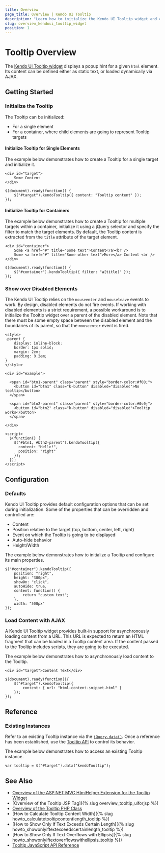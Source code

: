 ```yaml
---
title: Overview
page_title: Overview | Kendo UI Tooltip
description: "Learn how to initialize the Kendo UI Tooltip widget and configure its behaviors."
slug: overview_kendoui_tooltip_widget
position: 1
---
```


# Tooltip Overview

The [Kendo UI Tooltip widget](http://demos.telerik.com/kendo-ui/tooltip/index) displays a popup hint for a given `html` element. Its content can be defined either as static text, or loaded dynamically via AJAX.

## Getting Started

### Initialize the Tooltip

The Tooltip can be initialized:

* For a single element
* For a container, where child elements are going to represent Tooltip targets


#### Initialize Tooltip for Single Elements

The example below demonstrates how to create a Tooltip for a single target and initialize it.



    <div id="target">
        Some Content
    </div>

    $(document).ready(function() {
        $("#target").kendoTooltip({ content: "Tooltip content" });
    });

#### Initialize Tooltip for Containers

The example below demonstrates how to create a Tooltip for multiple targets within a container, initialize it using a jQuery selector and specify the filter to match the target elements. By default, the Tooltip content is extracted from the `title` attribute of the target element.



    <div id="container">
        Some <a href="#" title="Some text">Content</a><br />
        Some <a href="#" title="Some other text">More</a> Content <br />
    </div>  

    $(document).ready(function() {
        $("#container").kendoTooltip({ filter: "a[title]" });
    });

### Show over Disabled Elements

The Kendo UI Tooltip relies on the `mouseenter` and `mouseleave` events to work. By design, disabled elements do not fire events. If working with disabled elements is a strict requirement, a possible workaround is to initialize the Tooltip widget over a parent of the disabled element. Note that there must be some empty space between the disabled element and the boundaries of its parent, so that the `mouseenter` event is fired.



```dojo
<style>
.parent {
    display: inline-block;
    border: 1px solid;
    margin: 2em;
    padding: 0.2em;
}
</style>

<div id="example">

  <span id="btn1-parent" class="parent" style="border-color:#f00;">
    <button id="btn1" class="k-button" disabled="disabled">No tooltip</button>
  </span>

  <span id="btn2-parent" class="parent" style="border-color:#0c0;">
    <button id="btn2" class="k-button" disabled="disabled">Tooltip works</button>
  </span>

</div>

<script>
  $(function() {
    $("#btn1, #btn2-parent").kendoTooltip({
      content: "Hello!",
      position: "right"
    });
  });
</script>
```

## Configuration

### Defaults

Kendo UI Tooltip provides default configuration options that can be set during initialization. Some of the properties that can be overridden and controlled are:

*   Content
*   Position relative to the target (top, bottom, center, left, right)
*   Event on which the Tooltip is going to be displayed
*   Auto-hide behavior
*   Height/Width

The example below demonstrates how to initialize a Tooltip and configure its main properties.



    $("#container").kendoTooltip({
        position: "right",
        height: "300px",
        showOn: "click",
        autoHide: true,
        content: function() {
            return "custom text";
        },
        width: "500px"
    });

### Load Content with AJAX

A Kendo UI Tooltip widget provides built-in support for asynchronously loading content from a URL. This URL is expected to return an HTML fragment that can be loaded in a Tooltip content area. If the content passed to the Tooltip includes scripts, they are going to be executed.

The example below demonstrates how to asynchronously load content to the Tooltip.



    <div id="target">Content Text</div>

    $(document).ready(function(){
        $("#target").kendoTooltip({
            content: { url: "html-content-snippet.html" }
        });
    });

## Reference

### Existing Instances

Refer to an existing Tooltip instance via the [`jQuery.data()`](http://api.jquery.com/jQuery.data/). Once a reference has been established, use the [Tooltip API](/api/javascript/ui/tooltip) to control its behavior.

The example below demonstrates how to access an existing Tooltip instance.



    var tooltip = $("#target").data("kendoTooltip");

## See Also

* [Overview of the ASP.NET MVC HtmlHelper Extension for the Tooltip Widget](/aspnet-mvc/helpers/tooltip/overview)
* [Overview of the Tooltip JSP Tag]({% slug overview_tooltip_uiforjsp %})
* [Overview of the Tooltip PHP Class](/php/widgets/tooltip/overview)
* [How to Calculate Tooltip Content Width]({% slug howto_calculatetooltipcontentlength_tooltip %})
* [How to Show Only If Text Exceeds Certain Length]({% slug howto_showonlyiftextexceedscertainlength_tooltip %})
* [How to Show Only If Text Overflows with Ellipsis]({% slug howto_showonlyiftextoverflowswithellipsis_tooltip %})
* [Tooltip JavaScript API Reference](/api/javascript/ui/tooltip)
